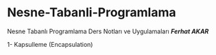 # Nesne-Tabanli-Programlama
Nesne Tabanlı Programlama Ders Notları ve Uygulamaları ***Ferhat AKAR***

1- Kapsulleme (Encapsulation)
